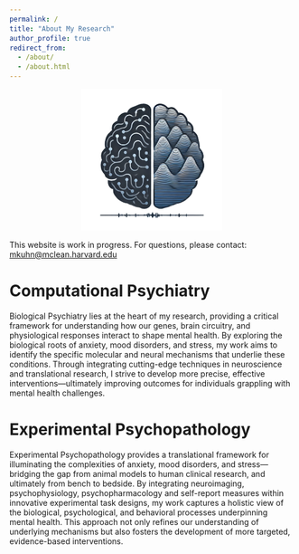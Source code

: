 ```yaml
---
permalink: /
title: "About My Research"
author_profile: true
redirect_from: 
  - /about/
  - /about.html
---
```


<p align="center">
  <img src="/images/logo.png" alt="CompPsychLogo" width="250">
</p>

This website is work in progress. For questions, please contact: mkuhn@mclean.harvard.edu

Computational Psychiatry
======
Biological Psychiatry lies at the heart of my research, providing a critical framework for understanding how our genes, brain circuitry, and physiological responses interact to shape mental health. By exploring the biological roots of anxiety, mood disorders, and stress, my work aims to identify the specific molecular and neural mechanisms that underlie these conditions. Through integrating cutting-edge techniques in neuroscience and translational research, I strive to develop more precise, effective interventions—ultimately improving outcomes for individuals grappling with mental health challenges.

Experimental Psychopathology
======
Experimental Psychopathology provides a translational framework for illuminating the complexities of anxiety, mood disorders, and stress—bridging the gap from animal models to human clinical research, and ultimately from bench to bedside. By integrating neuroimaging, psychophysiology, psychopharmacology and self-report measures within innovative experimental task designs, my work captures a holistic view of the biological, psychological, and behavioral processes underpinning mental health. This approach not only refines our understanding of underlying mechanisms but also fosters the development of more targeted, evidence-based interventions.
